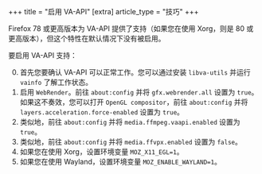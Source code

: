 +++
title = "启用 VA-API"
[extra]
article_type = "技巧"
+++

Firefox 78 或更高版本为 VA-API 提供了支持（如果您在使用 Xorg，则是 80 或更高版本），但这个特性在默认情况下没有被启用。

要启用 VA-API 支持：

0. 首先您要确认 VA-API 可以正常工作。您可以通过安装 `libva-utils` 并运行 `vainfo` 了解工作状态。
1. 启用 `WebRender`。前往 `about:config` 并将 `gfx.webrender.all` 设置为 `true`。如果这不奏效，您可以打开 `OpenGL compositor`，前往 `about:config` 并将 `layers.acceleration.force-enabled` 设置为 `true`。
2. 类似地，前往 `about:config` 并将 `media.ffmpeg.vaapi.enabled` 设置为 `true`。
3. 类似地，前往 `about:config` 并将 `media.ffvpx.enabled` 设置为 `false`。
4. 如果您在使用 Xorg，设置环境变量 `MOZ_X11_EGL=1`。
5. 如果您在使用 Wayland，设置环境变量 `MOZ_ENABLE_WAYLAND=1`。
